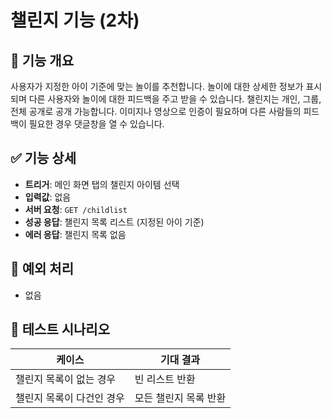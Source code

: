 # 챌린지 기능 (2차)

## 📌 기능 개요

사용자가 지정한 아이 기준에 맞는 놀이를 추천합니다.
놀이에 대한 상세한 정보가 표시되며 다른 사용자와 놀이에 대한 피드백을 주고 받을 수 있습니다.
챌린지는 개인, 그룹, 전체 공개로 공개 가능합니다.
이미지나 영상으로 인증이 필요하며 다른 사람들의 피드백이 필요한 경우 댓글창을 열 수 있습니다.

## ✅ 기능 상세

- **트리거**: 메인 화면 탭의 챌린지 아이템 선택
- **입력값**: 없음
- **서버 요청**: `GET /childlist`
- **성공 응답**: 챌린지 목록 리스트 (지정된 아이 기준)
- **에러 응답**: 챌린지 목록 없음

## 🔐 예외 처리

- 없음

## 🧪 테스트 시나리오

| 케이스 | 기대 결과 |
|--------|------------|
| 챌린지 목록이 없는 경우 | 빈 리스트 반환 |
| 챌린지 목록이 다건인 경우 | 모든 챌린지 목록 반환 |
